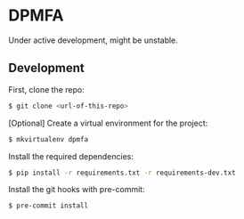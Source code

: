 # DPMFA

Under active development, might be unstable.

## Development

First, clone the repo:

```bash
$ git clone <url-of-this-repo>
```

[Optional] Create a virtual environment for the project:
```bash
$ mkvirtualenv dpmfa
```

Install the required dependencies:
```bash
$ pip install -r requirements.txt -r requirements-dev.txt
```

Install the git hooks with pre-commit:
```bash
$ pre-commit install
```
